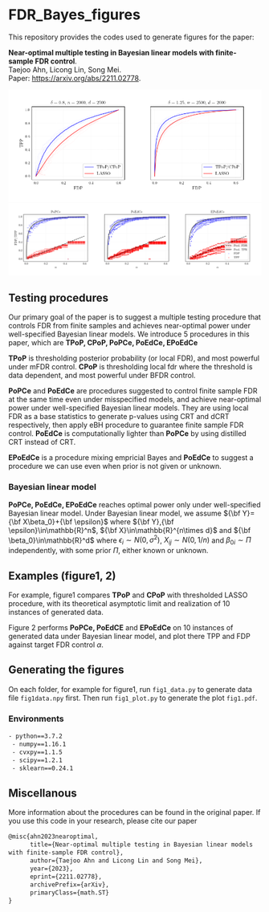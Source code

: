 # FDR_Bayes_figures
 
This repository provides the codes used to generate figures for the paper:

**Near-optimal multiple testing in Bayesian linear models with finite-sample FDR control**.  
Taejoo Ahn, Licong Lin, Song Mei.  
Paper: https://arxiv.org/abs/2211.02778.

![](fig1.png)
![](fig2.png)


## Testing procedures

Our primary goal of the paper is to suggest a multiple testing procedure that controls FDR from finite samples and achieves near-optimal power under
well-specified Bayesian linear models. We introduce 5 procedures in this paper, which are **TPoP, CPoP, PoPCe, PoEdCe, EPoEdCe**

**TPoP** is thresholding posterior probability (or local FDR), and most powerful under mFDR control.
**CPoP** is thresholding local fdr where the threshold is data dependent, and most powerful under BFDR control.

**PoPCe** and **PoEdCe** are procedures suggested to control finite sample FDR at the same time even under misspecified models, and achieve near-optimal power under well-specified Bayesian linear models. They are using local FDR as a base statistics to generate p-values using CRT and dCRT respectively, then apply eBH procedure to guarantee finite sample FDR control. **PoEdCe** is computationally lighter than **PoPCe** by using distilled CRT instead of CRT.

**EPoEdCe** is a procedure mixing empricial Bayes and **PoEdCe** to suggest a procedure we can use even when prior is not given or unknown. 

### Bayesian linear model

**PoPCe, PoEdCe, EPoEdCe** reaches optimal power only under well-specified Bayesian linear model. Under Bayesian linear model, we assume ${\bf Y}={\bf X\beta_0}+{\bf \epsilon}$ where ${\bf Y},{\bf \epsilon}\in\mathbb{R}^n$, ${\bf X}\in\mathbb{R}^{n\times d}$ and ${\bf \beta_0}\in\mathbb{R}^d$ where $\epsilon_i\sim N(0,\sigma^2)$, $X_{ij}\sim N(0,1/n)$ and $\beta_{0i}\sim\Pi$ independently, with some prior $\Pi$, either known or unknown.

## Examples (figure1, 2)

For example, figure1 compares **TPoP** and **CPoP** with thresholded LASSO procedure, with its theoretical asymptotic limit and realization of 10 instances of generated data. 

Figure 2 performs **PoPCe, PoEdCE** and **EPoEdCe** on 10 instances of generated data under Bayesian linear model, and plot there TPP and FDP against target FDR control $\alpha$. 

## Generating the figures

On each folder, for example for figure1, run `fig1_data.py` to generate data file `fig1data.npy` first. Then run `fig1_plot.py` to generate the plot `fig1.pdf`.

### Environments

```
- python==3.7.2
 - numpy==1.16.1
 - cvxpy==1.1.5
 - scipy==1.2.1
 - sklearn==0.24.1
```

## Miscellanous
  
More information about the procedures can be found in the original paper. 
If you use this code in your research, please cite our paper
```
@misc{ahn2023nearoptimal,
      title={Near-optimal multiple testing in Bayesian linear models with finite-sample FDR control}, 
      author={Taejoo Ahn and Licong Lin and Song Mei},
      year={2023},
      eprint={2211.02778},
      archivePrefix={arXiv},
      primaryClass={math.ST}
}
```

